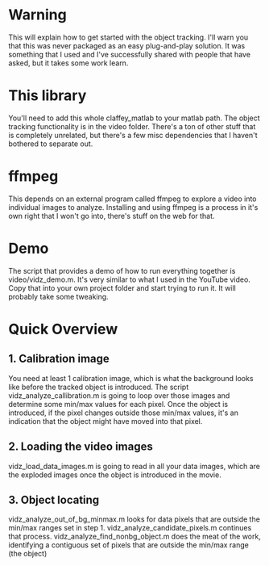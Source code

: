 # Warning

This will explain how to get started with the object tracking. I'll warn you
that this was never packaged as an easy plug-and-play solution. It was
something that I used and I've successfully shared with people that have
asked, but it takes some work learn.

# This library

You'll need to add this whole claffey_matlab to your matlab path. The object
tracking functionality is in the video folder. There's a ton of other stuff
that is completely unrelated, but there's a few misc dependencies that I
haven't bothered to separate out.

# ffmpeg

This depends on an external program called ffmpeg to explore a video into
individual images to analyze. Installing and using ffmpeg is a process in it's
own right that I won't go into, there's stuff on the web for that.

# Demo

The script that provides a demo of how to run everything together is video/vidz_demo.m. It's very similar
to what I used in the YouTube video. Copy that into your own project folder and start trying to run it. It will
probably take some tweaking.

# Quick Overview

## 1. Calibration image

You need at least 1 calibration image, which is what the background looks
like before the tracked object is introduced. The script
vidz_analyze_callibration.m is going to loop over those images and determine
some min/max values for each pixel. Once the object is introduced, if the
pixel changes outside those min/max values, it's an indication that the object
might have moved into that pixel.

## 2. Loading the video images

vidz_load_data_images.m is going to read in all your data images, which are the exploded images once the object is introduced in the movie.

## 3. Object locating

vidz_analyze_out_of_bg_minmax.m looks for data pixels that are outside the
min/max ranges set in step 1. vidz_analyze_candidate_pixels.m continues that
process. vidz_analyze_find_nonbg_object.m does the meat of the work,
identifying a contiguous set of pixels that are outside the min/max range (the
object)

